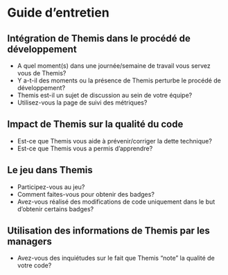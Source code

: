 # Guide d’entretien

## Intégration de Themis dans le procédé de développement

* A quel moment(s) dans une journée/semaine de travail vous servez vous de Themis?
* Y a-t-il des moments ou la présence de Themis perturbe le procédé de développement?
* Themis est-il un sujet de discussion au sein de votre équipe?
* Utilisez-vous la page de suivi des métriques?

## Impact de Themis sur la qualité du code

* Est-ce que Themis vous aide à prévenir/corriger la dette technique?
* Est-ce que Themis vous a permis d’apprendre?

## Le jeu dans Themis
* Participez-vous au jeu?
* Comment faites-vous pour obtenir des badges?
* Avez-vous réalisé des modifications de code uniquement dans le but d’obtenir certains badges? 

## Utilisation des informations de Themis par les managers
* Avez-vous des inquiétudes sur le fait que Themis “note” la qualité de votre code?
